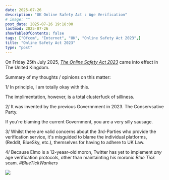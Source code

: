```yaml
---
date: 2025-07-26
description: "UK Online Safety Act : Age Verification"
# image: ""
post_date: 2025-07-26 19:18:00
lastmod: 2025-07-26
showTableOfContents: false
tags: ["Ofcom", "Internet", "UK", "Online Safety Act 2023",]
title: "Online Safety Act 2023"
type: "post"
---
```

On Friday 25th July 2025, [*The Online Safety Act 2023*](https://www.legislation.gov.uk/ukpga/2023/50/contents) came into effect in The United Kingdom.

Summary of my thoughts / opinions on this matter:

1/ In principle, I am totally okay with this.

The implimentation, however, is a total clusterfuck of silliness.

2/ It was invented by the previous Governnment in 2023. The Conservsative Party.

If you're blaming the current Government, you are a very silly sausage.

3/ Whilst there are valid concerns about the 3rd-Parties who provide the verification service, it's misguided to blame the individual platforms, (Reddit, BlueSky, etc.), themselves for having to adhere to UK Law.

4/ Because Elmo is a 12-yeaar-old moron, Twitter has yet to implement *any* age verification protocols, other than maintainting his moronic *Blue Tick* scam.
*#BlueTickWankers*

![](/images/20250723_185501_20250722_142041_ofcom_logo-e1595844252943-293x300.png)
